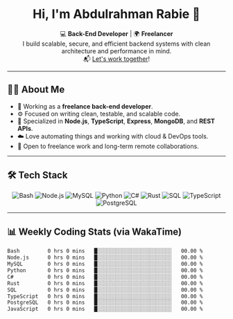 <h1 align="center">Hi, I'm Abdulrahman Rabie 👋</h1>

<p align="center">
  💻 <strong>Back-End Developer</strong> | 🌍 <strong>Freelancer</strong> <br>
  I build scalable, secure, and efficient backend systems with clean architecture and performance in mind. <br>
  📬 <a href="mailto:abhishknads.work@gmail.com">Let's work together</a>!
</p>

---

## 🧑‍💻 About Me

- 🔭 Working as a **freelance back-end developer**.
- ⚙️ Focused on writing clean, testable, and scalable code.
- 💬 Specialized in **Node.js**, **TypeScript**, **Express**, **MongoDB**, and **REST APIs**.
- ☁️ Love automating things and working with cloud & DevOps tools.
- 🤝 Open to freelance work and long-term remote collaborations.

---

## 🛠 Tech Stack

<div align="center">
  
![Bash](https://img.shields.io/badge/-Bash-4EAA25?style=for-the-badge&logo=gnu-bash&logoColor=white)
![Node.js](https://img.shields.io/badge/-Node.js-339933?style=for-the-badge&logo=node.js&logoColor=white)
![MySQL](https://img.shields.io/badge/-MySQL-4479A1?style=for-the-badge&logo=mysql&logoColor=white)
![Python](https://img.shields.io/badge/-Python-3776AB?style=for-the-badge&logo=python&logoColor=white)
![C#](https://img.shields.io/badge/-C%23-239120?style=for-the-badge&logo=c-sharp&logoColor=white)
![Rust](https://img.shields.io/badge/-Rust-000000?style=for-the-badge&logo=rust&logoColor=white)
![SQL](https://img.shields.io/badge/-SQL-CC2927?style=for-the-badge&logo=microsoft-sql-server&logoColor=white)
![TypeScript](https://img.shields.io/badge/-TypeScript-3178C6?style=for-the-badge&logo=typescript&logoColor=white)
![PostgreSQL](https://img.shields.io/badge/-PostgreSQL-336791?style=for-the-badge&logo=postgresql&logoColor=white)

</div>

---

## 📊 Weekly Coding Stats (via WakaTime)

```txt
Bash         0 hrs 0 mins   █░░░░░░░░░░░░░░░░░░░░░░░░   00.00 %
Node.js      0 hrs 0 mins   █░░░░░░░░░░░░░░░░░░░░░░░░   00.00 %
MySQL        0 hrs 0 mins   █░░░░░░░░░░░░░░░░░░░░░░░░   00.00 %
Python       0 hrs 0 mins   █░░░░░░░░░░░░░░░░░░░░░░░░   00.00 %
C#           0 hrs 0 mins   █░░░░░░░░░░░░░░░░░░░░░░░░   00.00 %
Rust         0 hrs 0 mins   █░░░░░░░░░░░░░░░░░░░░░░░░   00.00 %
SQL          0 hrs 0 mins   █░░░░░░░░░░░░░░░░░░░░░░░░   00.00 %
TypeScript   0 hrs 0 mins   █░░░░░░░░░░░░░░░░░░░░░░░░   00.00 %
PostgreSQL   0 hrs 0 mins   █░░░░░░░░░░░░░░░░░░░░░░░░   00.00 %
JavaScript   0 hrs 0 mins   █░░░░░░░░░░░░░░░░░░░░░░░░   00.00 %
